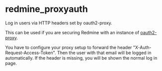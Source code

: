 # redmine_proxyauth

Log in users via HTTP headers set by oauth2-proxy.

This can be used if you are securing Redmine with an instance of [oauth2-proxy](https://oauth2-proxy.github.io/oauth2-proxy/).

You have to configure your proxy setup to forward the header "X-Auth-Request-Access-Token". Then the user with that email will be logged in automatically. If the header is missing, you will be shown the normal log in page.

